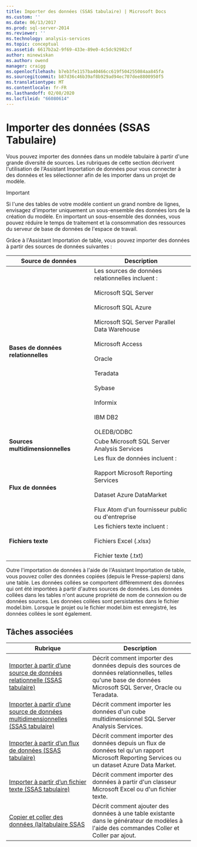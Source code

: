 ```yaml
---
title: Importer des données (SSAS tabulaire) | Microsoft Docs
ms.custom: ''
ms.date: 06/13/2017
ms.prod: sql-server-2014
ms.reviewer: ''
ms.technology: analysis-services
ms.topic: conceptual
ms.assetid: 6617b2a2-9f69-433e-89e0-4c5dc92982cf
author: minewiskan
ms.author: owend
manager: craigg
ms.openlocfilehash: b7eb3fe1157ba40466cc619f504255084aa845fa
ms.sourcegitcommit: b87d36c46b39af8b929ad94ec707dee8800950f5
ms.translationtype: MT
ms.contentlocale: fr-FR
ms.lasthandoff: 02/08/2020
ms.locfileid: "66080614"
---
```

# <a name="import-data-ssas-tabular"></a>Importer des données (SSAS Tabulaire)
  Vous pouvez importer des données dans un modèle tabulaire à partir d'une grande diversité de sources. Les rubriques de cette section décrivent l'utilisation de l'Assistant Importation de données pour vous connecter à des données et les sélectionner afin de les importer dans un projet de modèle.  
  
> [!IMPORTANT]  
>  Si l'une des tables de votre modèle contient un grand nombre de lignes, envisagez d'importer uniquement un sous-ensemble des données lors de la création du modèle. En important un sous-ensemble des données, vous pouvez réduire le temps de traitement et la consommation des ressources du serveur de base de données de l'espace de travail.  
  
 Grâce à l'Assistant Importation de table, vous pouvez importer des données à partir des sources de données suivantes :  
  
|**Source de données**|**Description**|  
|---------------------|---------------------|  
|**Bases de données relationnelles**|Les sources de données relationnelles incluent :<br /><br /> Microsoft SQL Server<br /><br /> Microsoft SQL Azure<br /><br /> Microsoft SQL Server Parallel Data Warehouse<br /><br /> Microsoft Access<br /><br /> Oracle<br /><br /> Teradata<br /><br /> Sybase<br /><br /> Informix<br /><br /> IBM DB2<br /><br /> OLEDB/ODBC|  
|**Sources multidimensionnelles**|Cube Microsoft SQL Server Analysis Services|  
|**Flux de données**|Les flux de données incluent :<br /><br /> Rapport Microsoft Reporting Services<br /><br /> Dataset Azure DataMarket<br /><br /> Flux Atom d'un fournisseur public ou d'entreprise|  
|**Fichiers texte**|Les fichiers texte incluent :<br /><br /> Fichiers Excel (.xlsx)<br /><br /> Fichier texte (.txt)|  
  
 Outre l'importation de données à l'aide de l'Assistant Importation de table, vous pouvez coller des données copiées (depuis le Presse-papiers) dans une table. Les données collées se comportent différemment des données qui ont été importées à partir d'autres sources de données. Les données collées dans les tables n'ont aucune propriété de nom de connexion ou de données sources. Les données collées sont persistantes dans le fichier model.bim. Lorsque le projet ou le fichier model.bim est enregistré, les données collées le sont également.  
  
## <a name="related-tasks"></a>Tâches associées  
  
|Rubrique|Description|  
|-----------|-----------------|  
|[Importer à partir d’une source de données relationnelle &#40;SSAS tabulaire&#41;](import-from-a-relational-data-source-ssas-tabular.md)|Décrit comment importer des données depuis des sources de données relationnelles, telles qu'une base de données Microsoft SQL Server, Oracle ou Teradata.|  
|[Importer à partir d’une source de données multidimensionnelles &#40;SSAS tabulaire&#41;](import-from-a-multidimensional-data-source-ssas-tabular.md)|Décrit comment importer les données d'un cube multidimensionnel SQL Server Analysis Services.|  
|[Importer à partir d’un flux de données &#40;SSAS tabulaire&#41;](import-from-a-data-feed-ssas-tabular.md)|Décrit comment importer des données depuis un flux de données tel qu'un rapport Microsoft Reporting Services ou un dataset Azure Data Market.|  
|[Importer à partir d’un fichier texte &#40;SSAS tabulaire&#41;](import-from-a-text-file-ssas-tabular.md)|Décrit comment importer des données à partir d'un classeur Microsoft Excel ou d'un fichier texte.|  
|[Copier et coller des données &#40;la&#41;tabulaire SSAS](copy-and-paste-data-ssas-tabular.md)|Décrit comment ajouter des données à une table existante dans le générateur de modèles à l'aide des commandes Coller et Coller par ajout.|  
  
  
